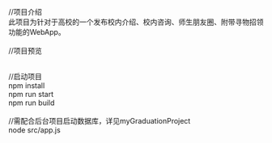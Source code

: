 //项目介绍 <br>
此项目为针对于高校的一个发布校内介绍、校内咨询、师生朋友圈、附带寻物招领功能的WebApp。 <br>
<br>
//项目预览<br>

<br>
//启动项目<br>
npm install</br>
npm run start<br>
npm run build <br>
<br>
//需配合后台项目启动数据库，详见myGraduationProject<br>
node src/app.js<br>
